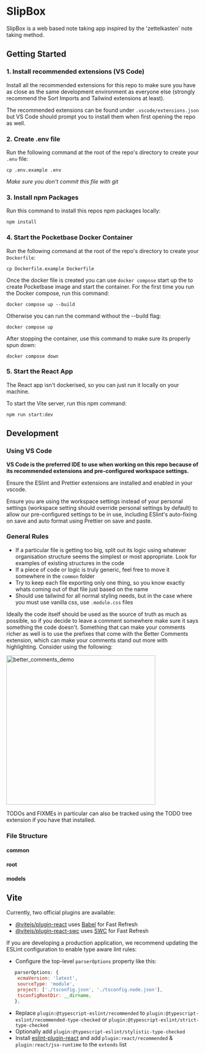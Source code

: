 # SlipBox

SlipBox is a web based note taking app inspired by the 'zettelkasten' note taking method.

## Getting Started

### 1. Install recommended extensions (VS Code)

Install all the recommended extensions for this repo to make sure you have as close as the same development environment as everyone else (strongly recommend the Sort Imports and Tailwind extensions at least).

The recommended extensions can be found under `.vscode/extensions.json` but VS Code should prompt you to install them when first opening the repo as well.

### 2. Create .env file

Run the following command at the root of the repo's directory to create your `.env` file:

```
cp .env.example .env
```

_Make sure you don't commit this file with git_

### 3. Install npm Packages

Run this command to install this repos npm packages locally:

```
npm install
```

### 4. Start the Pocketbase Docker Container

Run the following command at the root of the repo's directory to create your `Dockerfile`:

```
cp Dockerfile.example Dockerfile
```

Once the docker file is created you can use `docker compose` start up the to create Pocketbase image and start the container. For the first time you run the Docker compose, run this command:

```
docker compose up --build
```

Otherwise you can run the command without the --build flag:

```
docker compose up
```

After stopping the container, use this command to make sure its properly spun down:

```
docker compose down
```

### 5. Start the React App

The React app isn't dockerised, so you can just run it locally on your machine.

To start the Vite server, run this npm command:

```
npm run start:dev
```

## Development

### Using VS Code

**VS Code is the preferred IDE to use when working on this repo because of its recommended extensions and pre-configured workspace settings.**

Ensure the ESlint and Prettier extensions are installed and enabled in your vscode.

Ensure you are using the workspace settings instead of your personal settings (workspace setting should override personal settings by default) to allow our pre-configured settings to be in use, including ESlint's auto-fixing on save and auto format using Prettier on save and paste.

### General Rules

- If a particular file is getting too big, split out its logic using whatever organisation structure seems the simplest or most appropriate. Look for examples of existing structures in the code
- If a piece of code or logic is truly generic, feel free to move it somewhere in the `common` folder
- Try to keep each file exporting only one thing, so you know exactly whats coming out of that file just based on the name
- Should use tailwind for all normal styling needs, but in the case where you must use vanilla css, use `.module.css` files

Ideally the code itself should be used as the source of truth as much as possible, so if you decide to leave a comment somewhere make sure it says something the code doesn't. Something that can make your comments richer as well is to use the prefixes that come with the Better Comments extension, which can make your comments stand out more with highlighting. Consider using the following:

<img width="389" alt="better_comments_demo" src="https://github.com/wilgru/slipbox-react-app/assets/40753609/2595ddfe-bd86-4a07-bbbf-ed9a837efc6a"><br>

TODOs and FIXMEs in particular can also be tracked using the TODO tree extension if you have that installed.

### File Structure

#### common

#### root

#### models

## Vite

Currently, two official plugins are available:

- [@vitejs/plugin-react](https://github.com/vitejs/vite-plugin-react/blob/main/packages/plugin-react/README.md) uses [Babel](https://babeljs.io/) for Fast Refresh
- [@vitejs/plugin-react-swc](https://github.com/vitejs/vite-plugin-react-swc) uses [SWC](https://swc.rs/) for Fast Refresh

If you are developing a production application, we recommend updating the ESLint configuration to enable type aware lint rules:

- Configure the top-level `parserOptions` property like this:

```js
   parserOptions: {
    ecmaVersion: 'latest',
    sourceType: 'module',
    project: ['./tsconfig.json', './tsconfig.node.json'],
    tsconfigRootDir: __dirname,
   },
```

- Replace `plugin:@typescript-eslint/recommended` to `plugin:@typescript-eslint/recommended-type-checked` or `plugin:@typescript-eslint/strict-type-checked`
- Optionally add `plugin:@typescript-eslint/stylistic-type-checked`
- Install [eslint-plugin-react](https://github.com/jsx-eslint/eslint-plugin-react) and add `plugin:react/recommended` & `plugin:react/jsx-runtime` to the `extends` list
